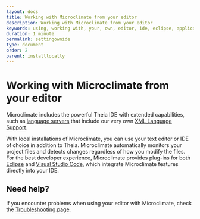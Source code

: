 ```yaml
---
layout: docs
title: Working with Microclimate from your editor
description: Working with Microclimate from your editor
keywords: using, working with, your, own, editor, ide, eclipse, application, edit, ide, vsc, visual studio code, vscode, intellij
duration: 1 minute
permalink: settingownide
type: document
order: 2
parent: installlocally
---
```


# Working with Microclimate from your editor

Microclimate includes the powerful Theia IDE with extended capabilities, such as [language servers](http://langserver.org) that include our very own [XML Language Support](https://marketplace.visualstudio.com/items?itemName=IBM.XMLLanguageSupport).

With local installations of Microclimate, you can use your text editor or IDE of choice in addition to Theia. Microclimate automatically monitors your project files and detects changes regardless of how you modify the files. For the best developer experience, Microclimate provides plug-ins for both [Eclipse](mdteclipseoverview) and [Visual Studio Code](mdt-vsc-overview), which integrate Microclimate features directly into your IDE.

## Need help?
If you encounter problems when using your editor with Microclimate, check the [Troubleshooting page](troubleshooting#working-with-microclimate-from-your-editor).
